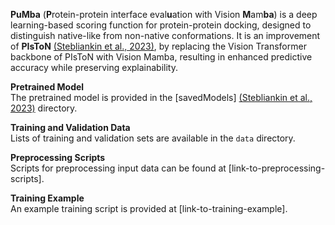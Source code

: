 
**PuMba** (**P**rotein-protein interface eval**u**ation with Vision **M**am**ba**) is a deep learning-based scoring function for protein-protein docking, designed to distinguish native-like from non-native conformations. It is an improvement of **PIsToN** [(Stebliankin et al., 2023)](https://www.nature.com/articles/s42256-023-00715-4), by replacing the Vision Transformer backbone of PIsToN with Vision Mamba, resulting in enhanced predictive accuracy while preserving explainability.


**Pretrained Model**  
The pretrained model is provided in the [savedModels] [(Stebliankin et al., 2023)](https://github.com/Azam-Shi/PuMba/tree/main/savedModels) directory.  

**Training and Validation Data**  
Lists of training and validation sets are available in the `data` directory.  

**Preprocessing Scripts**  
Scripts for preprocessing input data can be found at [link-to-preprocessing-scripts].  

**Training Example**  
An example training script is provided at [link-to-training-example].  
